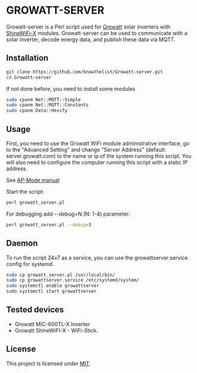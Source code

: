
# GROWATT-SERVER
Growatt-server is a Perl script used for [Growatt](https://www.ginverter.com/) solar inverters with [ShineWiFi-X](https://www.ginverter.com/Monitoring/10-630.html) modules. Growatt-server can be used to communicate with a solar inverter, decode energy data, and publish these data via MQTT.

## Installation

```bash
git clone https://github.com/knowthelist/Growatt-server.git
cd Growatt-server
```
If not done before, you need to install some modules

```bash
sudo cpanm Net::MQTT::Simple
sudo cpanm Net::MQTT::Constants
sudo cpanm Data::Hexify
```

## Usage

First, you need to use the Growatt WiFi module administrative interface, go to the "Advanced Setting" and change "Server Address" (default: server.growatt.com) to the name or ip of the system running this script. You will also need to configure the computer running this script with a static IP address.

See [AP-Mode manual](https://static1.squarespace.com/static/524c5ffae4b0bcb12e072ee1/t/5e1e87d8348d0b3315f2dc90/1579059163523/Growatt+ShineWiFi-S+OR+X+WIFI+setup+through+AP+mode.pdf)

Start the script:

```bash
perl growatt_server.pl
```

For debugging add --debug=N (N: 1-4) parameter:

```bash
perl growatt_server.pl --debug=3
```

## Daemon

To run the script 24x7 as a service, you can use the growattserver.service config for systemd.

```bash
sudo cp growatt_server.pl /usr/local/bin/
sudo cp growattserver.service /etc/systemd/system/
sudo systemctl enable growattserver
sudo systemctl start growattserver
```

## Tested devices

- Growatt MIC-600TL-X Inverter
- Growatt ShineWiFI-X - WiFi-Stick.

## License
This project is licensed under [MIT](http://www.opensource.org/licenses/mit-license.php).
